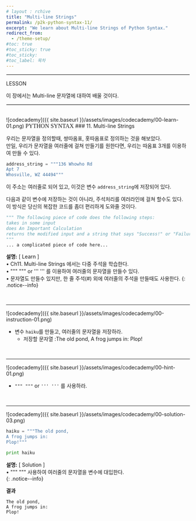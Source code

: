 ```yaml
---
# layout : rchive
title: "Multi-line Strings"
permalink: /p2k-python-syntax-11/
excerpt: "We learn about Multi-line Strings of Python Syntax."
redirect_from:
  - /theme-setup/
#toc: true
#toc_sticky: true
#toc_sticky:
#toc_label: 목차
---
```


  
   
<hr style="border: solid 1px #dddddd ;">    
LESSON    

이 장에서는 Multi-line 문자열에 대하여 배울 것이다.  

<hr style="border: solid 1px #dddddd ;">    
<br>
![codecademy]({{ site.baseurl }}/assets/images/codecademy/00-learn-01.png)    
<font size="3"  face="돋움">PYTHON SYNTAX</font> 
### 11. Multi-line Strings     


우리는 문자열을 정의할때, 쌍따옴표, 홋따옴표로 정의하는 것을 해보았다.    
만일, 우리가 문자열을 여러줄에 걸쳐 만들기를 원한다면, 우리는 따옴표 3개를 이용하여 만들 수 있다.    

```python
address_string = """136 Whowho Rd
Apt 7
Whosville, WZ 44494"""
```

이 주소는 여러줄로 되어 있고, 이것은 변수 `address_string`에 저장되어 있다.    

다음과 같이 변수에 저장하는 것이 아니라, 주석처리를 여러라인에 걸쳐 할수도 있다.    
이 방식은 당신의 복잡한 코드를 좀더 편리하게 도와줄 것이다.   

```python
""" The following piece of code does the following steps:
takes in some input
does An Important Calculation
returns the modified input and a string that says "Success!" or "Failure..."
"""
... a complicated piece of code here...
```




**설명:** [ Learn ]      
• Ch11. Multi-line Strings 에서는 다중 주석을 학습한다.     
• """ """  or ''' ''' 를 이용하여 여러줄의 문자열을 만들수 있다.    
• 문자열도 만들수 있지만, 한 줄 주석(#) 외에 여러줄의 주석을 만들때도 사용한다.
{: .notice--info}


<br>
<hr/>


![codecademy]({{ site.baseurl }}/assets/images/codecademy/00-instruction-01.png)    

* 변수 `haiku`를 만들고, 여러줄의 문자열을 저장하라.   
  - 저장할 문자열 :The old pond, A frog jumps in: Plop!     
    

<br>
<hr/>


![codecademy]({{ site.baseurl }}/assets/images/codecademy/00-hint-01.png)    
*  `""" """` or ` ''' ''' ` 를 사용하라.  

<br>
<hr/>

![codecademy]({{ site.baseurl }}/assets/images/codecademy/00-solution-03.png)    


```python
haiku = """The old pond,
A frog jumps in:
Plop!"""

print haiku
```

**설명:** [ Solution ]    
• """ """ 사용하여 여러줄의 문자열을 변수에 대입한다.  
{: .notice--info}

**결과** 
```
The old pond,
A frog jumps in:
Plop!
```
